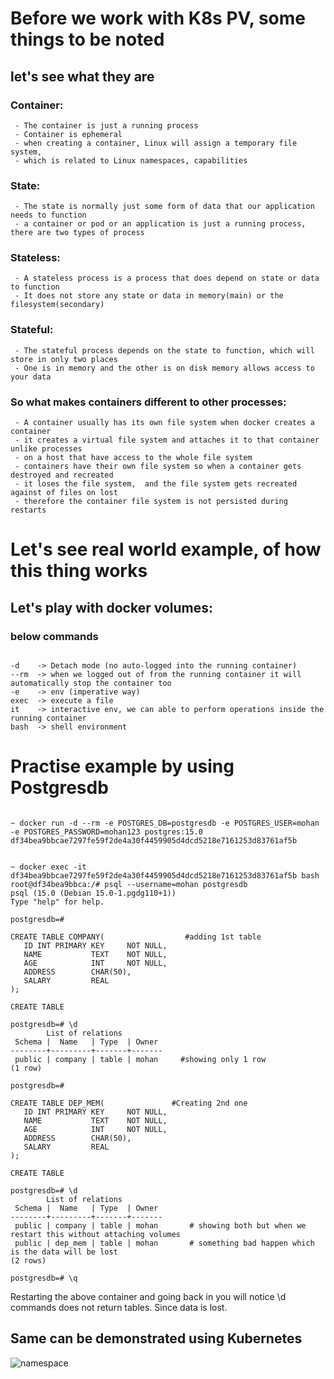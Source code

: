 # Before we work with K8s PV, some things to be noted
## let's see what they are

### Container: 

     - The container is just a running process
     - Container is ephemeral
     - when creating a container, Linux will assign a temporary file system, 
     - which is related to Linux namespaces, capabilities

### State:

     - The state is normally just some form of data that our application needs to function
     - a container or pod or an application is just a running process, there are two types of process

### Stateless:

     - A stateless process is a process that does depend on state or data to function 
     - It does not store any state or data in memory(main) or the filesystem(secondary)

### Stateful:

     - The stateful process depends on the state to function, which will store in only two places
     - One is in memory and the other is on disk memory allows access to your data

### So what makes containers different to other processes:

     - A container usually has its own file system when docker creates a container
     - it creates a virtual file system and attaches it to that container unlike processes 
     - on a host that have access to the whole file system 
     - containers have their own file system so when a container gets destroyed and recreated 
     - it loses the file system,  and the file system gets recreated against of files on lost 
     - therefore the container file system is not persisted during restarts

# Let's see real world example, of how this thing works

## Let's play with docker volumes:

### below commands

```

-d    -> Detach mode (no auto-logged into the running container)
--rm  -> when we logged out of from the running container it will automatically stop the container too 
-e    -> env (imperative way)
exec  -> execute a file
it    -> interactive env, we can able to perform operations inside the running container
bash  -> shell environment

```
# Practise example by using Postgresdb
```

~ docker run -d --rm -e POSTGRES_DB=postgresdb -e POSTGRES_USER=mohan -e POSTGRES_PASSWORD=mohan123 postgres:15.0
df34bea9bbcae7297fe59f2de4a30f4459905d4dcd5218e7161253d83761af5b


~ docker exec -it df34bea9bbcae7297fe59f2de4a30f4459905d4dcd5218e7161253d83761af5b bash
root@df34bea9bbca:/# psql --username=mohan postgresdb
psql (15.0 (Debian 15.0-1.pgdg110+1))
Type "help" for help.

postgresdb=# 

CREATE TABLE COMPANY(                  #adding 1st table
   ID INT PRIMARY KEY     NOT NULL,
   NAME           TEXT    NOT NULL,
   AGE            INT     NOT NULL,
   ADDRESS        CHAR(50),
   SALARY         REAL
);

CREATE TABLE

postgresdb=# \d                               
        List of relations
 Schema |  Name   | Type  | Owner 
--------+---------+-------+-------
 public | company | table | mohan     #showing only 1 row
(1 row)

postgresdb=# 

CREATE TABLE DEP_MEM(               #Creating 2nd one
   ID INT PRIMARY KEY     NOT NULL,
   NAME           TEXT    NOT NULL,
   AGE            INT     NOT NULL,
   ADDRESS        CHAR(50),
   SALARY         REAL
);

CREATE TABLE

postgresdb=# \d                  
        List of relations
 Schema |  Name   | Type  | Owner 
--------+---------+-------+-------
 public | company | table | mohan       # showing both but when we restart this without attaching volumes
 public | dep_mem | table | mohan       # something bad happen which is the data will be lost
(2 rows)

postgresdb=# \q 

```

Restarting the above container and going back in you will notice \d commands does not return tables. Since data is lost.

## Same can be demonstrated using Kubernetes

![namespace](https://user-images.githubusercontent.com/58173938/196079761-4e86e8e2-9591-4962-aff9-94d62d2c6d3d.png)
